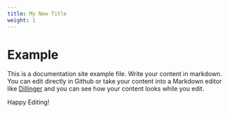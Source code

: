 ```yaml
---
title: My New Title
weight: 1
---
```


# Example

This is a documentation site example file. Write your content in markdown. You can edit directly in Github or take your content into a Markdown editor like [Dillinger](https://dillinger.io/) and you can see how your content looks while you edit. 

Happy Editing!
